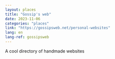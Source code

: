 ```yaml
---
layout: places
title: "Gossip's web"
date: 2023-11-06
categories: "places"
link: "https://gossipsweb.net/personal-websites"
lang: en
lang-ref: gossipsweb
---
```

A cool directory of handmade websites
